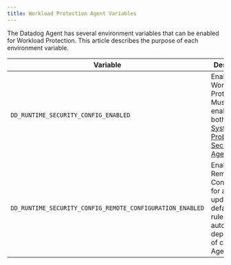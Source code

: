 ```yaml
---
title: Workload Protection Agent Variables
---
```


The Datadog Agent has several environment variables that can be enabled for Workload Protection. This article describes the purpose of each environment variable.

| Variable                                      | Description                                                                                                            |
|-----------------------------------------------|------------------------------------------------------------------------------------------------------------------------|
| `DD_RUNTIME_SECURITY_CONFIG_ENABLED`          | Enables Workload Protection. Must be enabled for both the [System Probe][1] and [Security Agent][2].                  |
| `DD_RUNTIME_SECURITY_CONFIG_REMOTE_CONFIGURATION_ENABLED` | Enables Remote Configuration for automatic updates of default Agent rules and automatic deployment of custom Agent rules. |

[1]: http://localhost:1313/glossary/#system-probe
[2]: http://localhost:1313/glossary/#security-agent